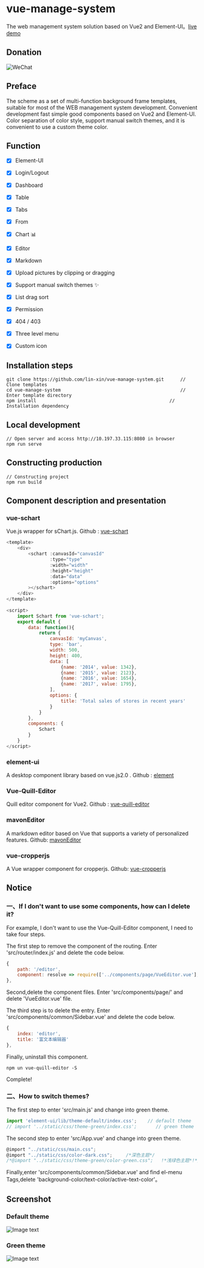 # vue-manage-system #
The web management system solution based on Vue2 and Element-UI。[live demo](http://blog.gdfengshuo.com/example/work/)

## Donation
![WeChat](http://blog.gdfengshuo.com/images/weixin.jpg)

## Preface ##
The scheme as a set of multi-function background frame templates, suitable for most of the WEB management system development. Convenient development fast simple good components based on Vue2 and Element-UI. Color separation of color style, support manual switch themes, and it is convenient to use a custom theme color.

## Function ##
- [x] Element-UI
- [x] Login/Logout
- [x] Dashboard
- [x] Table
- [x] Tabs
- [x] From
- [x] Chart :bar_chart:
- [x] Editor
- [x] Markdown
- [x] Upload pictures by clipping or dragging
- [x] Support manual switch themes :sparkles:
- [x] List drag sort
- [x] Permission
- [x] 404 / 403
- [x] Three level menu
- [x] Custom icon


## Installation steps ##

	git clone https://github.com/lin-xin/vue-manage-system.git		// Clone templates
	cd vue-manage-system											// Enter template directory
	npm install													// Installation dependency

## Local development ##

	// Open server and access http://10.197.33.115:8080 in browser
	npm run serve

## Constructing production ##

	// Constructing project
	npm run build

## Component description and presentation ##

### vue-schart ###
Vue.js wrapper for sChart.js. Github : [vue-schart](https://github.com/linxin/vue-schart)

```JavaScript
<template>
    <div>
        <schart :canvasId="canvasId"
				:type="type"
				:width="width"
				:height="height"
				:data="data"
				:options="options"
		></schart>
    </div>
</template>
	
<script>
    import Schart from 'vue-schart';
    export default {
        data: function(){
            return {
                canvasId: 'myCanvas',
                type: 'bar',
                width: 500,
                height: 400,
                data: [
                    {name: '2014', value: 1342},
                    {name: '2015', value: 2123},
                    {name: '2016', value: 1654},
                    {name: '2017', value: 1795},
                ],
                options: {
                    title: 'Total sales of stores in recent years'
                }
            }
        },
        components: {
            Schart
        }
    }
</script>
```

### element-ui ###
A desktop component library based on vue.js2.0 . Github : [element](http://element.eleme.io/#/zh-CN/component/layout)

### Vue-Quill-Editor ###
Quill editor component for Vue2. Github : [vue-quill-editor](https://github.com/surmon-china/vue-quill-editor)

### mavonEditor ###
A markdown editor based on Vue that supports a variety of personalized features. Github: [mavonEditor](https://github.com/hinesboy/mavonEditor)

### vue-cropperjs ###
A Vue wrapper component for cropperjs. Github: [vue-cropperjs](https://github.com/Agontuk/vue-cropperjs)


## Notice ##
### 一、If I don't want to use some components, how can I delete it? ###

For example, I don't want to use the Vue-Quill-Editor component, I need to take four steps.

The first step to remove the component of the routing. Enter 'src/router/index.js' and delete the code below.

```JavaScript
{
    path: '/editor',
    component: resolve => require(['../components/page/VueEditor.vue'], resolve) 
},
```

Second,delete the component files. Enter 'src/components/page/' and delete 'VueEditor.vue' file.

The third step is to delete the entry. Enter 'src/components/common/Sidebar.vue' and delete the code below.
	
```js
{
	index: 'editor',
	title: '富文本编辑器'
},
```

Finally, uninstall this component.
	
	npm un vue-quill-editor -S

Complete!

### 二、How to switch themes? ###

The first step to enter 'src/main.js' and change into green theme.

```javascript
import 'element-ui/lib/theme-default/index.css';    // default theme
// import '../static/css/theme-green/index.css';       // green theme
```

The second step to enter 'src/App.vue' and change into green theme.

```javascript
@import "../static/css/main.css";
@import "../static/css/color-dark.css";     /*深色主题*/
/*@import "../static/css/theme-green/color-green.css";   !*浅绿色主题*!*/
```

Finally,enter 'src/components/common/Sidebar.vue' and find el-menu Tags,delete 'background-color/text-color/active-text-color'。

## Screenshot ##
### Default theme ###

![Image text](https://github.com/lin-xin/manage-system/raw/master/screenshots/wms1.png)

### Green theme ###

![Image text](https://github.com/lin-xin/manage-system/raw/master/screenshots/wms2.png)